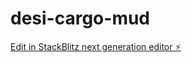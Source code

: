 # desi-cargo-mud

[Edit in StackBlitz next generation editor ⚡️](https://stackblitz.com/~/github.com/Ateeq-afk/desi-cargo-mud)